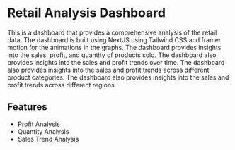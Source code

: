 # Retail Analysis Dashboard

This is a dashboard that provides a comprehensive analysis of the retail data. The dashboard is built using NextJS using Tailwind CSS and framer motion for the animations in the graphs. The dashboard provides insights into the sales, profit, and quantity of products sold. The dashboard also provides insights into the sales and profit trends over time. The dashboard also provides insights into the sales and profit trends across different product categories. The dashboard also provides insights into the sales and profit trends across different regions

## Features

- Profit Analysis
- Quantity Analysis
- Sales Trend Analysis
